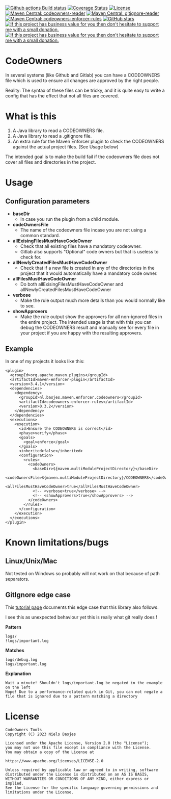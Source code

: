 [![Github actions Build status](https://img.shields.io/github/actions/workflow/status/nielsbasjes/codeowners/build.yml?branch=main)](https://github.com/nielsbasjes/codeowners/actions)
[![Coverage Status](https://img.shields.io/codecov/c/github/nielsbasjes/codeowners)](https://app.codecov.io/gh/nielsbasjes/codeowners)
[![License](https://img.shields.io/:license-apache-blue.svg)](https://www.apache.org/licenses/LICENSE-2.0.html)
[![Maven Central: codeowners-reader](https://img.shields.io/maven-central/v/nl.basjes.codeowners/codeowners-reader.svg?label=codeowners-reader)](https://central.sonatype.com/namespace/nl.basjes.codeowners)
[![Maven Central: gitignore-reader](https://img.shields.io/maven-central/v/nl.basjes.gitignore/gitignore-reader.svg?label=gitignore-reader)](https://central.sonatype.com/namespace/nl.basjes.gitignore)
[![Maven Central: codeowners-enforcer-rules](https://img.shields.io/maven-central/v/nl.basjes.maven.enforcer.codeowners/codeowners-enforcer-rules.svg?label=codeowners-enforcer-rules)](https://central.sonatype.com/namespace/nl.basjes.maven.enforcer.codeowners)
[![GitHub stars](https://img.shields.io/github/stars/nielsbasjes/codeowners?label=GitHub%20stars)](https://github.com/nielsbasjes/codeowners/stargazers)
[![If this project has business value for you then don't hesitate to support me with a small donation.](https://img.shields.io/badge/Sponsor%20me-via%20Github-red.svg)](https://github.com/sponsors/nielsbasjes)
[![If this project has business value for you then don't hesitate to support me with a small donation.](https://img.shields.io/badge/Donations-via%20Paypal-red.svg)](https://www.paypal.me/nielsbasjes)

# CodeOwners
In several systems (like Github and Gitlab) you can have a CODEOWNERS file which is used to ensure all changes are approved by the right people.

Reality: The syntax of these files can be tricky, and it is quite easy to write a config that has the effect that not all files are covered.

# What is this
1) A Java library to read a CODEOWNERS file.
2) A Java library to read a .gitignore file.
3) An extra rule for the Maven Enforcer plugin to check the CODEOWNERS against the actual project files. (See Usage below)

The intended goal is to make the build fail if the codeowners file does not cover all files and directories in the project.

# Usage
## Configuration parameters

- **baseDir**
  - In case you run the plugin from a child module.
- **codeOwnersFile**
  - The name of the codeowners file incase you are not using a common standard.
- **allExisingFilesMustHaveCodeOwner**
  - Check that all existing files have a mandatory codeowner.
  - Gitlab also supports "Optional" code owners but that is useless to check for.
- **allNewlyCreatedFilesMustHaveCodeOwner**
  - Check that if a new file is created in any of the directories in the project that it would automatically have a mandatory code owner.
- **allFilesMustHaveCodeOwner**
  - Do both allExisingFilesMustHaveCodeOwner and allNewlyCreatedFilesMustHaveCodeOwner
- **verbose**
    - Make the rule output much more details than you would normally like to see.
- **showApprovers**
    - Make the rule output show the approvers for all non-ignored files in the entire project. The intended usage is that with this you can debug the CODEOWNERS result and manually see for every file in your project if you are happy with the resulting approvers.

## Example
In one of my projects it looks like this:

    <plugin>
      <groupId>org.apache.maven.plugins</groupId>
      <artifactId>maven-enforcer-plugin</artifactId>
      <version>3.4.1</version>
      <dependencies>
        <dependency>
          <groupId>nl.basjes.maven.enforcer.codeowners</groupId>
          <artifactId>codeowners-enforcer-rules</artifactId>
          <version>0.3.2</version>
        </dependency>
      </dependencies>
      <executions>
        <execution>
          <id>Ensure the CODEOWNERS is correct</id>
          <phase>verify</phase>
          <goals>
            <goal>enforce</goal>
          </goals>
          <inherited>false</inherited>
          <configuration>
            <rules>
              <codeOwners>
                <baseDir>${maven.multiModuleProjectDirectory}</baseDir>
                <codeOwnersFile>${maven.multiModuleProjectDirectory}/CODEOWNERS</codeOwnersFile>
                <allFilesMustHaveCodeOwner>true</allFilesMustHaveCodeOwner>
                <!-- <verbose>true</verbose> -->
                <!-- <showApprovers>true</showApprovers> -->
              </codeOwners>
            </rules>
          </configuration>
        </execution>
      </executions>
    </plugin>

# Known limitations/bugs
## Linux/Unix/Mac

Not tested on Windows so probably will not work on that because of path separators.

## GitIgnore edge case
This [tutorial page](https://www.atlassian.com/git/tutorials/saving-changes/gitignore) documents this edge case that this library also follows.

I see this as unexpected behaviour yet this is really what git really does !

**Pattern**

    logs/
    !logs/important.log

**Matches**

    logs/debug.log
    logs/important.log

**Explanation**

    Wait a minute! Shouldn't logs/important.log be negated in the example on the left
    Nope! Due to a performance-related quirk in Git, you can not negate a file that is ignored due to a pattern matching a directory


# License

    CodeOwners Tools
    Copyright (C) 2023 Niels Basjes

    Licensed under the Apache License, Version 2.0 (the "License");
    you may not use this file except in compliance with the License.
    You may obtain a copy of the License at

    https://www.apache.org/licenses/LICENSE-2.0

    Unless required by applicable law or agreed to in writing, software
    distributed under the License is distributed on an AS IS BASIS,
    WITHOUT WARRANTIES OR CONDITIONS OF ANY KIND, either express or implied.
    See the License for the specific language governing permissions and
    limitations under the License.
